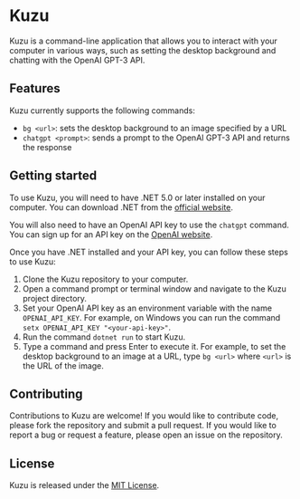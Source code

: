 # Kuzu

Kuzu is a command-line application that allows you to interact with your computer in various ways, such as setting the desktop background and chatting with the OpenAI GPT-3 API.

## Features

Kuzu currently supports the following commands:

- `bg <url>`: sets the desktop background to an image specified by a URL
- `chatgpt <prompt>`: sends a prompt to the OpenAI GPT-3 API and returns the response

## Getting started

To use Kuzu, you will need to have .NET 5.0 or later installed on your computer. You can download .NET from the [official website](https://dotnet.microsoft.com/download).

You will also need to have an OpenAI API key to use the `chatgpt` command. You can sign up for an API key on the [OpenAI website](https://beta.openai.com/signup/).

Once you have .NET installed and your API key, you can follow these steps to use Kuzu:

1. Clone the Kuzu repository to your computer.
2. Open a command prompt or terminal window and navigate to the Kuzu project directory.
3. Set your OpenAI API key as an environment variable with the name `OPENAI_API_KEY`. For example, on Windows you can run the command `setx OPENAI_API_KEY "<your-api-key>"`.
4. Run the command `dotnet run` to start Kuzu.
5. Type a command and press Enter to execute it. For example, to set the desktop background to an image at a URL, type `bg <url>` where `<url>` is the URL of the image.

## Contributing

Contributions to Kuzu are welcome! If you would like to contribute code, please fork the repository and submit a pull request. If you would like to report a bug or request a feature, please open an issue on the repository.

## License

Kuzu is released under the [MIT License](LICENSE).
